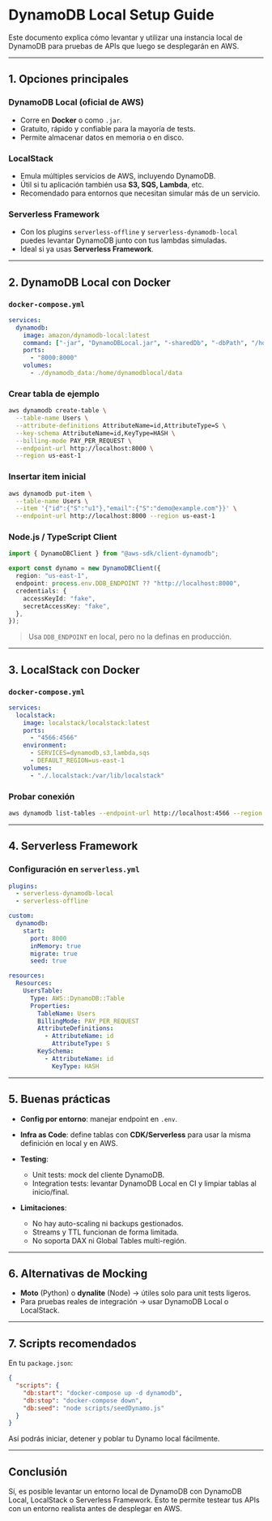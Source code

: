 # DynamoDB Local Setup Guide

Este documento explica cómo levantar y utilizar una instancia local de DynamoDB para pruebas de APIs que luego se desplegarán en AWS.

---

## 1. Opciones principales

### DynamoDB Local (oficial de AWS)

* Corre en **Docker** o como `.jar`.
* Gratuito, rápido y confiable para la mayoría de tests.
* Permite almacenar datos en memoria o en disco.

### LocalStack

* Emula múltiples servicios de AWS, incluyendo DynamoDB.
* Útil si tu aplicación también usa **S3, SQS, Lambda**, etc.
* Recomendado para entornos que necesitan simular más de un servicio.

### Serverless Framework

* Con los plugins `serverless-offline` y `serverless-dynamodb-local` puedes levantar DynamoDB junto con tus lambdas simuladas.
* Ideal si ya usas **Serverless Framework**.

---

## 2. DynamoDB Local con Docker

### `docker-compose.yml`

```yaml
services:
  dynamodb:
    image: amazon/dynamodb-local:latest
    command: ["-jar", "DynamoDBLocal.jar", "-sharedDb", "-dbPath", "/home/dynamodblocal/data"]
    ports:
      - "8000:8000"
    volumes:
      - ./dynamodb_data:/home/dynamodblocal/data
```

### Crear tabla de ejemplo

```bash
aws dynamodb create-table \
  --table-name Users \
  --attribute-definitions AttributeName=id,AttributeType=S \
  --key-schema AttributeName=id,KeyType=HASH \
  --billing-mode PAY_PER_REQUEST \
  --endpoint-url http://localhost:8000 \
  --region us-east-1
```

### Insertar item inicial

```bash
aws dynamodb put-item \
  --table-name Users \
  --item '{"id":{"S":"u1"},"email":{"S":"demo@example.com"}}' \
  --endpoint-url http://localhost:8000 --region us-east-1
```

### Node.js / TypeScript Client

```ts
import { DynamoDBClient } from "@aws-sdk/client-dynamodb";

export const dynamo = new DynamoDBClient({
  region: "us-east-1",
  endpoint: process.env.DDB_ENDPOINT ?? "http://localhost:8000",
  credentials: {
    accessKeyId: "fake",
    secretAccessKey: "fake",
  },
});
```

> Usa `DDB_ENDPOINT` en local, pero no la definas en producción.

---

## 3. LocalStack con Docker

### `docker-compose.yml`

```yaml
services:
  localstack:
    image: localstack/localstack:latest
    ports:
      - "4566:4566"
    environment:
      - SERVICES=dynamodb,s3,lambda,sqs
      - DEFAULT_REGION=us-east-1
    volumes:
      - "./.localstack:/var/lib/localstack"
```

### Probar conexión

```bash
aws dynamodb list-tables --endpoint-url http://localhost:4566 --region us-east-1
```

---

## 4. Serverless Framework

### Configuración en `serverless.yml`

```yaml
plugins:
  - serverless-dynamodb-local
  - serverless-offline

custom:
  dynamodb:
    start:
      port: 8000
      inMemory: true
      migrate: true
      seed: true

resources:
  Resources:
    UsersTable:
      Type: AWS::DynamoDB::Table
      Properties:
        TableName: Users
        BillingMode: PAY_PER_REQUEST
        AttributeDefinitions:
          - AttributeName: id
            AttributeType: S
        KeySchema:
          - AttributeName: id
            KeyType: HASH
```

---

## 5. Buenas prácticas

* **Config por entorno**: manejar endpoint en `.env`.
* **Infra as Code**: define tablas con **CDK/Serverless** para usar la misma definición en local y en AWS.
* **Testing**:

  * Unit tests: mock del cliente DynamoDB.
  * Integration tests: levantar DynamoDB Local en CI y limpiar tablas al inicio/final.
* **Limitaciones**:

  * No hay auto-scaling ni backups gestionados.
  * Streams y TTL funcionan de forma limitada.
  * No soporta DAX ni Global Tables multi-región.

---

## 6. Alternativas de Mocking

* **Moto** (Python) o **dynalite** (Node) → útiles solo para unit tests ligeros.
* Para pruebas reales de integración → usar DynamoDB Local o LocalStack.

---

## 7. Scripts recomendados

En tu `package.json`:

```json
{
  "scripts": {
    "db:start": "docker-compose up -d dynamodb",
    "db:stop": "docker-compose down",
    "db:seed": "node scripts/seedDynamo.js"
  }
}
```

Así podrás iniciar, detener y poblar tu Dynamo local fácilmente.

---

## Conclusión

Sí, es posible levantar un entorno local de DynamoDB con DynamoDB Local, LocalStack o Serverless Framework. Esto te permite testear tus APIs con un entorno realista antes de desplegar en AWS.
